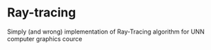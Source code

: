 # Ray-tracing
Simply (and wrong) implementation of Ray-Tracing algorithm for UNN computer graphics cource
